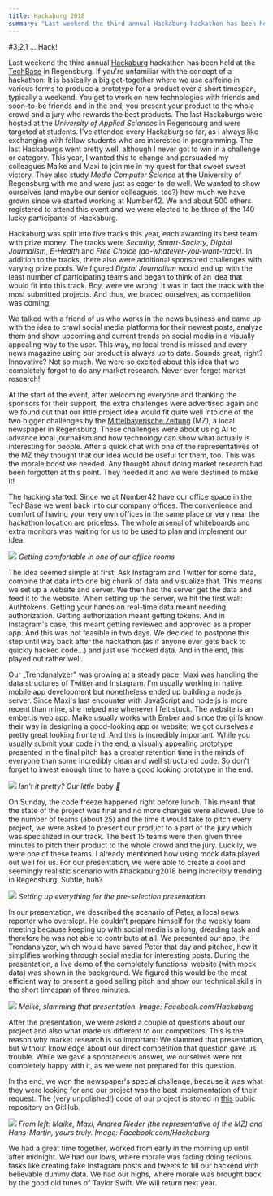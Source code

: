 ```yaml
---
title: Hackaburg 2018
summary: "Last weekend the third annual Hackaburg hackathon has been held at the TechBase in Regensburg. If you're unfamiliar with the concept of a hackathon: It is basically a big get-together where we use caffeine in various forms to produce a prototype for a product over a short timespan, typically a weekend."
---
```


#3,2,1 ... Hack!

Last weekend the third annual [Hackaburg](https://hackaburg.de/) hackathon has been held at the [TechBase](https://www.techbase.de/) in Regensburg. If you're unfamiliar with the concept of a hackathon: It is basically a big get-together where we use caffeine in various forms to produce a prototype for a product over a short timespan, typically a weekend. You get to work on new technologies with friends and soon-to-be friends and in the end, you present your product to the whole crowd and a jury who rewards the best products. The last Hackaburgs were hosted at the *University of Applied Sciences* in Regensburg and were targeted at students. I've attended every Hackaburg so far, as I always like exchanging with fellow students who are interested in programming. The last Hackaburgs went pretty well, although I never got to win in a challenge or category. This year, I wanted this to change and persuaded my colleagues Maike and Maxi to join me in my quest for that sweet sweet victory. They also study *Media Computer Science* at the University of Regensburg with me and were just as eager to do well. We wanted to show ourselves (and maybe our senior colleagues, too?) how much we have grown since we started working at Number42. We and about 500 others registered to attend this event and we were elected to be three of the 140 lucky participants of Hackaburg.

Hackaburg was split into five tracks this year, each awarding its best team with prize money. The tracks were *Security*, *Smart-Society*, *Digital Journalism*, *E-Health* and *Free Choice (do-whatever-you-want-track)*. In addition to the tracks, there also were additional sponsored challenges with varying prize pools. We figured *Digital Journalism* would end up with the least number of participating teams and began to think of an idea that would fit into this track. Boy, were we wrong! It was in fact the track with the most submitted projects. And thus, we braced ourselves, as competition was coming.

We talked with a friend of us who works in the news business and came up with the idea to crawl social media platforms for their newest posts, analyze them and show upcoming and current trends on social media in a visually appealing way to the user. This way, no local trend is missed and every news magazine using our product is always up to date. Sounds great, right? Innovative? Not so much. We were so excited about this idea that we completely forgot to do any market research. Never ever forget market research!

At the start of the event, after welcoming everyone and thanking the sponsors for their support, the extra challenges were advertised again and we found out that our little project idea would fit quite well into one of the two bigger challenges by the [Mittelbayerische Zeitung](https://www.mittelbayerische.de/) (MZ), a local newspaper in Regensburg. These challenges were about using AI to advance local journalism and how technology can show what actually is interesting for people. After a quick chat with one of the representatives of the MZ they thought that our idea would be useful for them, too. This was the morale boost we needed. Any thought about doing market research had been forgotten at this point. They needed it and we were destined to make it!

The hacking started. Since we at Number42 have our office space in the TechBase we went back into our company offices. The convenience and comfort of having your very own offices in the same place or very near the hackathon location are priceless. The whole arsenal of whiteboards and extra monitors was waiting for us to be used to plan and implement our idea.

![](assets/Team.jpeg)
*Getting comfortable in one of our office rooms*

The idea seemed simple at first: Ask Instagram and Twitter for some data, combine that data into one big chunk of data and visualize that. This means we set up a website and server. We then had the server get the data and feed it to the website. When setting up the server, we hit the first wall: Authtokens. Getting your hands on real-time data meant needing authorization. Getting authorization meant getting tokens. And in Instagram's case, this meant getting reviewed and approved as a proper app. And this was not feasible in two days. We decided to postpone this step until way back after the hackathon (as if anyone ever gets back to quickly hacked code...) and just use mocked data. And in the end, this played out rather well.

Our „Trendanalyzer" was growing at a steady pace. Maxi was handling the data structures of Twitter and Instagram. I'm usually working in native mobile app development but nonetheless ended up building a node.js server. Since Maxi's last encounter with JavaScript and node.js is more recent than mine, she helped me whenever I felt stuck. The website is an ember.js web app. Maike usually works with Ember and since the girls know their way in designing a good-looking app or website, we got ourselves a pretty great looking frontend. And this is incredibly important. While you usually submit your code in the end, a visually appealing prototype presented in the final pitch has a greater retention time in the minds of everyone than some incredibly clean and well structured code. So don't forget to invest enough time to have a good looking prototype in the end.

![](assets/Screenshot.png)
*Isn't it pretty? Our little baby 👶*

On Sunday, the code freeze happened right before lunch. This meant that the state of the project was final and no more changes were allowed. Due to the number of teams (about 25) and the time it would take to pitch every project, we were asked to present our product to a part of the jury which was specialized in our track. The best 15 teams were then given three minutes to pitch their product to the whole crowd and the jury. Luckily, we were one of these teams. I already mentioned how using mock data played out well for us. For our presentation, we were able to create a cool and seemingly realistic scenario with \#hackaburg2018 being incredibly trending in Regensburg. Subtle, huh?

![](assets/Presentation.png)
*Setting up everything for the pre-selection presentation*

In our presentation, we described the scenario of Peter, a local news reporter who overslept. He couldn't prepare himself for the weekly team meeting because keeping up with social media is a long, dreading task and therefore he was not able to contribute at all. We presented our app, the Trendanalyzer, which would have saved Peter that day and pitched, how it simplifies working through social media for interesting posts. During the presentation, a live demo of the completely functional website (with mock data) was shown in the background. We figured this would be the most efficient way to present a good selling pitch and show our technical skills in the short timespan of three minutes.

![](assets/Maike.jpeg)
*Maike, slamming that presentation. Image: Facebook.com/Hackaburg*

After the presentation, we were asked a couple of questions about our project and also what made us different to our competitors. This is the reason why market research is so important: We slammed that presentation, but without knowledge about our direct competition that question gave us trouble. While we gave a spontaneous answer, we ourselves were not completely happy with it, as we were not prepared for this question.

In the end, we won the newspaper's special challenge, because it was what they were looking for and our project was the best implementation of their request. The (very unpolished!) code of our project is stored in [this](https://github.com/schmargi/trendanalyzer) public repository on GitHub.

![](assets/Winners.jpeg)
*From left: Maike, Maxi, Andrea Rieder (the representative of the MZ) and Hans-Martin, yours truly. Image: Facebook.com/Hackaburg*

We had a great time together, worked from early in the morning up until after midnight. We had our lows, where morale was fading doing tedious tasks like creating fake Instagram posts and tweets to fill our backend with believable dummy data. We had our highs, where morale was brought back by the good old tunes of Taylor Swift. We will return next year.
